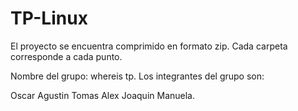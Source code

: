 # TP-Linux

El proyecto se encuentra comprimido en formato zip. Cada carpeta corresponde a cada punto. 

Nombre del grupo: whereis tp. 
Los integrantes del grupo son:

Oscar Agustin 
Tomas
Alex
Joaquin
Manuela. 





